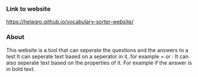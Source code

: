 ### Link to website
https://helagro.github.io/vocabulary-sorter-website/

### About
This website is a tool that can seperate the questions and the answers to a test
It can seperate text based on a seperator in it, for example = or :
It can also seperate text based on the properties of it. For example if the answer is in bold text.
